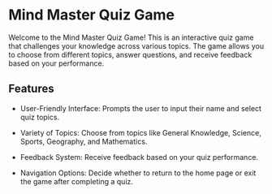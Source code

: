 # Mind Master Quiz Game
Welcome to the Mind Master Quiz Game! This is an interactive quiz game that challenges your knowledge across various topics. The game allows you to choose from different topics, answer questions, and receive feedback based on your performance.

## Features
* User-Friendly Interface: Prompts the user to input their name and select quiz topics.

* Variety of Topics: Choose from topics like General Knowledge, Science, Sports, Geography, and Mathematics.

* Feedback System: Receive feedback based on your quiz performance.

* Navigation Options: Decide whether to return to the home page or exit the game after completing a quiz.


